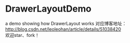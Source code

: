# DrawerLayoutDemo
a demo showing how DrawerLayout works
对应博客地址：   
http://blog.csdn.net/leoleohan/article/details/51038420     
欢迎star、fork！
